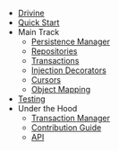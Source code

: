 - [Drivine](/) 
- [Quick Start](quick-start) 
- Main Track
  - [Persistence Manager](persistence-manager)
  - [Repositories](repositories)
  - [Transactions](transactions)
  - [Injection Decorators](injection-decorators)
  - [Cursors](cursors)
  - [Object Mapping](object-mapping)
- [Testing](testing)
- Under the Hood
  - [Transaction Manager](transaction-manager)
  - [Contribution Guide](contribution-guide)
  - [API](/api)
